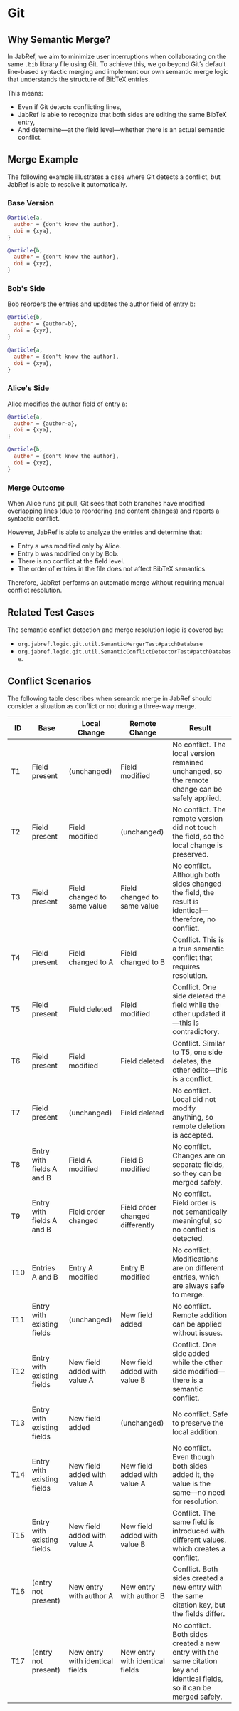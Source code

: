 # Git

## Why Semantic Merge?

In JabRef, we aim to minimize user interruptions when collaborating on the same `.bib` library file using Git. To achieve this, we go beyond Git’s default line-based syntactic merging and implement our own semantic merge logic that understands the structure of BibTeX entries.

This means:

* Even if Git detects conflicting lines,
* JabRef is able to recognize that both sides are editing the same BibTeX entry,
* And determine—at the field level—whether there is an actual semantic conflict.

## Merge Example

The following example illustrates a case where Git detects a conflict, but JabRef is able to resolve it automatically.

### Base Version

```bibtex
@article{a,
  author = {don't know the author},
  doi = {xya},
}

@article{b,
  author = {don't know the author},
  doi = {xyz},
}
```

### Bob's Side

Bob reorders the entries and updates the author field of entry b:

```bibtex
@article{b,
  author = {author-b},
  doi = {xyz},
}

@article{a,
  author = {don't know the author},
  doi = {xya},
}
```

### Alice's Side

Alice modifies the author field of entry a:

```bibtex
@article{a,
  author = {author-a},
  doi = {xya},
}

@article{b,
  author = {don't know the author},
  doi = {xyz},
}
```

### Merge Outcome

When Alice runs git pull, Git sees that both branches have modified overlapping lines (due to reordering and content changes) and reports a syntactic conflict.

However, JabRef is able to analyze the entries and determine that:

* Entry a was modified only by Alice.
* Entry b was modified only by Bob.
* There is no conflict at the field level.
* The order of entries in the file does not affect BibTeX semantics.

Therefore, JabRef performs an automatic merge without requiring manual conflict resolution.

## Related Test Cases

The semantic conflict detection and merge resolution logic is covered by:

* `org.jabref.logic.git.util.SemanticMergerTest#patchDatabase`
* `org.jabref.logic.git.util.SemanticConflictDetectorTest#patchDatabase`.

## Conflict Scenarios

The following table describes when semantic merge in JabRef should consider a situation as conflict or not during a three-way merge.

| ID   | Base                       | Local Change                       | Remote Change                      | Result |
|------|----------------------------|------------------------------------|------------------------------------|--------|
| T1   | Field present              | (unchanged)                        | Field modified                     | No conflict. The local version remained unchanged, so the remote change can be safely applied. |
| T2   | Field present              | Field modified                     | (unchanged)                        | No conflict. The remote version did not touch the field, so the local change is preserved. |
| T3   | Field present              | Field changed to same value        | Field changed to same value        | No conflict. Although both sides changed the field, the result is identical—therefore, no conflict. |
| T4   | Field present              | Field changed to A                 | Field changed to B                 | Conflict. This is a true semantic conflict that requires resolution. |
| T5   | Field present              | Field deleted                      | Field modified                     | Conflict. One side deleted the field while the other updated it—this is contradictory. |
| T6   | Field present              | Field modified                     | Field deleted                      | Conflict. Similar to T5, one side deletes, the other edits—this is a conflict. |
| T7   | Field present              | (unchanged)                        | Field deleted                      | No conflict. Local did not modify anything, so remote deletion is accepted. |
| T8   | Entry with fields A and B  | Field A modified                   | Field B modified                   | No conflict. Changes are on separate fields, so they can be merged safely. |
| T9   | Entry with fields A and B  | Field order changed                | Field order changed differently    | No conflict. Field order is not semantically meaningful, so no conflict is detected. |
| T10  | Entries A and B            | Entry A modified                   | Entry B modified                   | No conflict. Modifications are on different entries, which are always safe to merge. |
| T11  | Entry with existing fields | (unchanged)                        | New field added                    | No conflict. Remote addition can be applied without issues. |
| T12  | Entry with existing fields | New field added with value A       | New field added with value B       | Conflict. One side added while the other side modified—there is a semantic conflict. |
| T13  | Entry with existing fields | New field added                    | (unchanged)                        | No conflict. Safe to preserve the local addition. |
| T14  | Entry with existing fields | New field added with value A       | New field added with value A       | No conflict. Even though both sides added it, the value is the same—no need for resolution. |
| T15  | Entry with existing fields | New field added with value A       | New field added with value B       | Conflict. The same field is introduced with different values, which creates a conflict. |
| T16  | (entry not present)        | New entry with author A            | New entry with author B            | Conflict. Both sides created a new entry with the same citation key, but the fields differ. |
| T17  | (entry not present)        | New entry with identical fields    | New entry with identical fields    | No conflict. Both sides created a new entry with the same citation key and identical fields, so it can be merged safely. |
